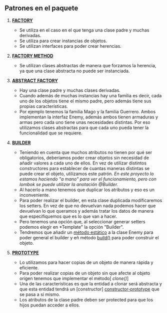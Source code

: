 ## Patrones en el paquete

1. **[FACTORY][factory]**
    - Se utiliza en el caso en el que tenga una clase padre y muchas derivadas.
    - Se utiliza para crear instancias de objetos.
    - Se utilizan interfaces para poder crear herencias.

2. **[FACTORY METHOD][factory-method]**
   - Se utilizan clases abstractas de manera que forzamos la herencia, ya que una clase abstracta no puede ser instanciada.
   
3. **[ABSTRACT FACTORY][abstract-factory]**
   - Hay una clase padre y muchas clases derivadas. 
   - Cuando además de muchas instancias hay una familia es decir, cada uno de los objetos tiene el mismo padre, pero además tiene sus propias características.
   - Por ejemplo tenemos la familia Mago y la familia Guerrero. Ambos implementan la interfaz Enemy, además ambos tienen armaduras y armas pero cada uno tiene unas
   necesidades distintas. Por eso utilizamos clases abstractas para que cada uno pueda tener la funcionalidad que se requiere.

4. **[BUILDER][builder]**
   - Teniendo en cuenta que muchos atributos no tienen por qué ser obligatorios, deberíamos poder crear objetos sin necesidad de añadir valores a cada uno de ellos.
   En vez de utilizar distintos constructores para establecer de cuantas maneras distintas se puede crear el objeto, utilizamos este patrón.
   *En este proyecto lo estamos haciendo "a mano" para ver el funcionamiento, pero con lombok se puede utilizar la anotación @Builder.*
   - Al hacerlo a mano tenemos que duplicar los atributos y eso es un inconveniente.
   - Para poder realizar el builder, en esta clase duplicada modificaremos los setters. En vez de que no devuelvan nada podemos hacer que devuelvan lo que queramos y además tratar los datos de manera que especifiquemos que es lo que van a hacer.
   - Pero tenemos una opción que, al seleccionar generar setters podemos elegir en *Template" la opción "Builder".
   - Tendremos que añadir un [método estático][estatico-builder] a la clase Enemy para poder general el builder y eñ método [build()][enemy-build] para poder construir el objeto.
   
5. **[PROTOTYPE][prototype]**
   - Lo utilizamos para hacer copias de un objeto de manera rápida y eficiente.
   - Para poder realizar copias de un objeto sin que afecte al objeto origen tenemos que implementar el método[ *clone()*]
   - Una de las características es que la entidad a clonar será abstracta y que esta entidad tendrá un [constructor] [constructor-prototype] que se pasa a sí mismo.
   - Los atributos de la clase padre deben ser protected para que los hijos puedan acceder a ellos.

[factory]: https://github.com/irinacadu/Design-patterns/blob/73362ef36d6aa5a3577b24e57c6f4393fe48172f/src/main/java/designPatterns/designPatterns/PatronesComportamiento/GeneralEntities/Magician.java#L4
[factory-method]: https://github.com/irinacadu/Design-patterns/blob/73362ef36d6aa5a3577b24e57c6f4393fe48172f/src/main/java/designPatterns/designPatterns/PatronesComportamiento/FactoryMethod/EntitiesFactoryMethod/MagicianFactoryMethodClass.java#L7
[abstract-factory]: https://github.com/irinacadu/Design-patterns/blob/10c02af821bf4648d7f22e31db4937170cabc671/src/main/java/designPatterns/designPatterns/PatronesComportamiento/AbstractFactory/MagicianAbstractFactory.java#L10
[builder]:https://github.com/irinacadu/Design-patterns/blob/f1e3824bd479d5ac8b33c0f9503a6ce877c97f84/src/main/java/designPatterns/designPatterns/PatronesCreacionales/Builder/EnemyBuilder.java#L3
[estatico-builder]: https://github.com/irinacadu/Design-patterns/blob/f1e3824bd479d5ac8b33c0f9503a6ce877c97f84/src/main/java/designPatterns/designPatterns/PatronesCreacionales/Builder/Enemy.java#L66
[enemy-build]:https://github.com/irinacadu/Design-patterns/blob/f1e3824bd479d5ac8b33c0f9503a6ce877c97f84/src/main/java/designPatterns/designPatterns/PatronesCreacionales/Builder/EnemyBuilder.java#L61
[metodo-clone]:https://github.com/irinacadu/Design-patterns/blob/16c7d4aef5180879d3306ba16379169f6fbfb445/src/main/java/designPatterns/designPatterns/PatronesCreacionales/Prototype/Warrior.java#L24
[prototype]: https://github.com/irinacadu/Design-patterns/blob/16c7d4aef5180879d3306ba16379169f6fbfb445/src/main/java/designPatterns/designPatterns/PatronesCreacionales/Prototype/Enemy.java#L3
[constructor-prototype]: https://github.com/irinacadu/Design-patterns/blob/16c7d4aef5180879d3306ba16379169f6fbfb445/src/main/java/designPatterns/designPatterns/PatronesCreacionales/Prototype/Warrior.java#L11
   